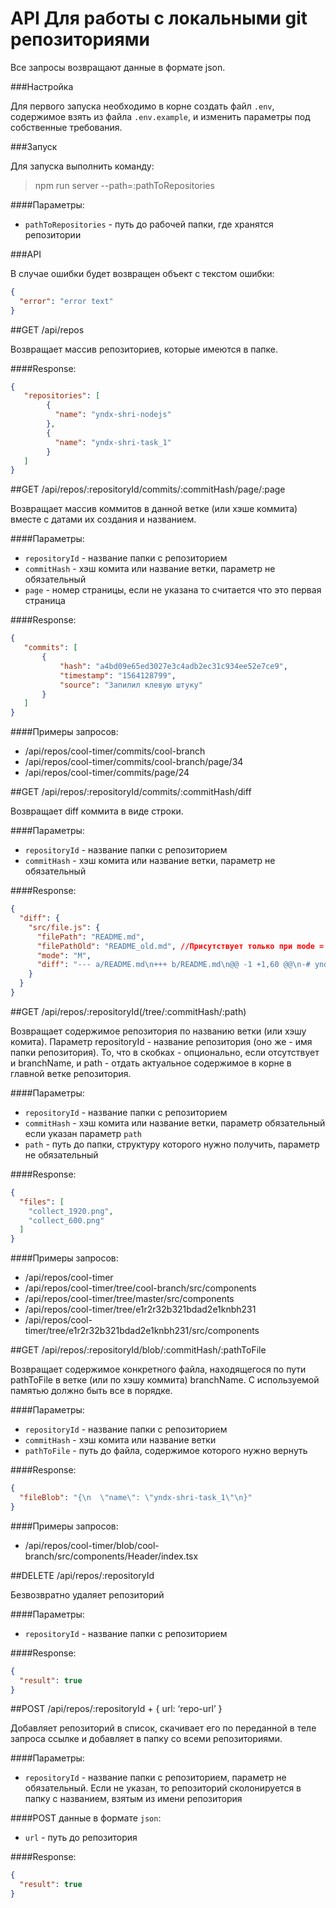# API Для работы с локальными git репозиториями

Все запросы возвращают данные в формате json.

###Настройка

Для первого запуска необходимо в корне создать файл `.env`, содержимое взять из файла `.env.example`, и изменить параметры под собственные требования.

###Запуск

Для запуска выполнить команду:
>npm run server --path=:pathToRepositories

####Параметры:

* `pathToRepositories` - путь до рабочей папки, где хранятся репозитории

###API

В случае ошибки будет возвращен объект с текстом ошибки:
```json
{
  "error": "error text"
}
```

##GET /api/repos

Возвращает массив репозиториев, которые имеются в папке.

####Response:
```json
{
   "repositories": [
        {
          "name": "yndx-shri-nodejs"
        },
        {
          "name": "yndx-shri-task_1"
        }
   ]
}
```

##GET /api/repos/:repositoryId/commits/:commitHash/page/:page

Возвращает массив коммитов в данной ветке (или хэше коммита) вместе с датами их создания и названием.

####Параметры:

* `repositoryId` - название папки с репозиторием
* `commitHash` - хэш комита или название ветки, параметр не обязательный 
* `page` - номер страницы, если не указана то считается что это первая страница

####Response:

```json
{
   "commits": [
       {
           "hash": "a4bd09e65ed3027e3c4adb2ec31c934ee52e7ce9",
           "timestamp": "1564128799",
           "source": "Запилил клевую штуку"
       }
   ]
}
```

####Примеры запросов:

* /api/repos/cool-timer/commits/cool-branch
* /api/repos/cool-timer/commits/cool-branch/page/34
* /api/repos/cool-timer/commits/page/24

##GET /api/repos/:repositoryId/commits/:commitHash/diff

Возвращает diff коммита в виде строки.

####Параметры:
* `repositoryId` - название папки с репозиторием
* `commitHash` - хэш комита или название ветки, параметр не обязательный 

####Response:

```json
{
  "diff": {
    "src/file.js": {
      "filePath": "README.md",
      "filePathOld": "README_old.md", //Присутствует только при mode = R
      "mode": "M",
      "diff": "--- a/README.md\n+++ b/README.md\n@@ -1 +1,60 @@\n-# yndx-shri-nodejs\n\\ No newline at end of file..."
    }
  }
}
```

##GET /api/repos/:repositoryId(/tree/:commitHash/:path)

Возвращает содержимое репозитория по названию ветки (или хэшу комита). Параметр repositoryId - название репозитория (оно же - имя папки репозитория). То, что в скобках - опционально, если отсутствует и branchName, и path - отдать актуальное содержимое в корне в главной ветке репозитория.

####Параметры:

* `repositoryId` - название папки с репозиторием
* `commitHash` - хэш комита или название ветки, параметр обязательный если указан параметр `path` 
* `path` - путь до папки, структуру которого нужно получить, параметр не обязательный 

####Response:

```json
{
  "files": [
    "collect_1920.png",
    "collect_600.png"
  ]
}
```

####Примеры запросов:

* /api/repos/cool-timer
* /api/repos/cool-timer/tree/cool-branch/src/components
* /api/repos/cool-timer/tree/master/src/components
* /api/repos/cool-timer/tree/e1r2r32b321bdad2e1knbh231
* /api/repos/cool-timer/tree/e1r2r32b321bdad2e1knbh231/src/components

##GET /api/repos/:repositoryId/blob/:commitHash/:pathToFile

Возвращает содержимое конкретного файла, находящегося по пути pathToFile в ветке (или по хэшу коммита) branchName. С используемой памятью должно быть все в порядке.

####Параметры:

* `repositoryId` - название папки с репозиторием
* `commitHash` - хэш комита или название ветки
* `pathToFile` - путь до файла, содержимое которого нужно вернуть

####Response:

```json
{
  "fileBlob": "{\n  \"name\": \"yndx-shri-task_1\"\n}"
}
```

####Примеры запросов:

* /api/repos/cool-timer/blob/cool-branch/src/components/Header/index.tsx

##DELETE /api/repos/:repositoryId

Безвозвратно удаляет репозиторий

####Параметры:

* `repositoryId` - название папки с репозиторием

####Response:

```json
{
  "result": true
}
```

##POST /api/repos/:repositoryId + { url: ‘repo-url’ }

Добавляет репозиторий в список, скачивает его по переданной в теле запроса ссылке и добавляет в папку со всеми репозиториями.

####Параметры:

* `repositoryId` - название папки с репозиторием, параметр не обязательный. Если не указан, то репозиторий сколонируется в папку с названием, взятым из имени репозитория

####POST данные в формате `json`:

* `url` - путь до репозитория

####Response:

```json
{
  "result": true
}
```

